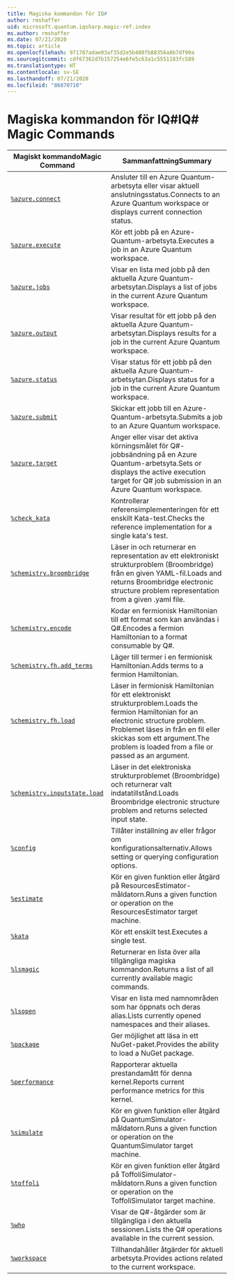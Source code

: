 ```yaml
---
title: Magiska kommandon för IQ#
author: rmshaffer
uid: microsoft.quantum.iqsharp.magic-ref.index
ms.author: rmshaffer
ms.date: 07/21/2020
ms.topic: article
ms.openlocfilehash: 971787adae03af35d2e5b408fb88356a8b7df90a
ms.sourcegitcommit: cdf67362d7b157254e6fe5c63a1c5551183fc589
ms.translationtype: HT
ms.contentlocale: sv-SE
ms.lasthandoff: 07/21/2020
ms.locfileid: "86870710"
---
```

# <a name="iq-magic-commands"></a><span data-ttu-id="a1be2-102">Magiska kommandon för IQ#</span><span class="sxs-lookup"><span data-stu-id="a1be2-102">IQ# Magic Commands</span></span>
| <span data-ttu-id="a1be2-103">Magiskt kommando</span><span class="sxs-lookup"><span data-stu-id="a1be2-103">Magic Command</span></span> | <span data-ttu-id="a1be2-104">Sammanfattning</span><span class="sxs-lookup"><span data-stu-id="a1be2-104">Summary</span></span> |
|---------------|---------|
| [`%azure.connect`](xref:microsoft.quantum.iqsharp.magic-ref.azure.connect) | <span data-ttu-id="a1be2-105">Ansluter till en Azure Quantum-arbetsyta eller visar aktuell anslutningsstatus.</span><span class="sxs-lookup"><span data-stu-id="a1be2-105">Connects to an Azure Quantum workspace or displays current connection status.</span></span> |
| [`%azure.execute`](xref:microsoft.quantum.iqsharp.magic-ref.azure.execute) | <span data-ttu-id="a1be2-106">Kör ett jobb på en Azure-Quantum-arbetsyta.</span><span class="sxs-lookup"><span data-stu-id="a1be2-106">Executes a job in an Azure Quantum workspace.</span></span> |
| [`%azure.jobs`](xref:microsoft.quantum.iqsharp.magic-ref.azure.jobs) | <span data-ttu-id="a1be2-107">Visar en lista med jobb på den aktuella Azure Quantum-arbetsytan.</span><span class="sxs-lookup"><span data-stu-id="a1be2-107">Displays a list of jobs in the current Azure Quantum workspace.</span></span> |
| [`%azure.output`](xref:microsoft.quantum.iqsharp.magic-ref.azure.output) | <span data-ttu-id="a1be2-108">Visar resultat för ett jobb på den aktuella Azure Quantum-arbetsytan.</span><span class="sxs-lookup"><span data-stu-id="a1be2-108">Displays results for a job in the current Azure Quantum workspace.</span></span> |
| [`%azure.status`](xref:microsoft.quantum.iqsharp.magic-ref.azure.status) | <span data-ttu-id="a1be2-109">Visar status för ett jobb på den aktuella Azure Quantum-arbetsytan.</span><span class="sxs-lookup"><span data-stu-id="a1be2-109">Displays status for a job in the current Azure Quantum workspace.</span></span> |
| [`%azure.submit`](xref:microsoft.quantum.iqsharp.magic-ref.azure.submit) | <span data-ttu-id="a1be2-110">Skickar ett jobb till en Azure-Quantum-arbetsyta.</span><span class="sxs-lookup"><span data-stu-id="a1be2-110">Submits a job to an Azure Quantum workspace.</span></span> |
| [`%azure.target`](xref:microsoft.quantum.iqsharp.magic-ref.azure.target) | <span data-ttu-id="a1be2-111">Anger eller visar det aktiva körningsmålet för Q#-jobbsändning på en Azure Quantum-arbetsyta.</span><span class="sxs-lookup"><span data-stu-id="a1be2-111">Sets or displays the active execution target for Q# job submission in an Azure Quantum workspace.</span></span> |
| [`%check_kata`](xref:microsoft.quantum.iqsharp.magic-ref.check_kata) | <span data-ttu-id="a1be2-112">Kontrollerar referensimplementeringen för ett enskilt Kata-test.</span><span class="sxs-lookup"><span data-stu-id="a1be2-112">Checks the reference implementation for a single kata's test.</span></span> |
| [`%chemistry.broombridge`](xref:microsoft.quantum.iqsharp.magic-ref.chemistry.broombridge) | <span data-ttu-id="a1be2-113">Läser in och returnerar en representation av ett elektroniskt strukturproblem (Broombridge) från en given YAML-fil.</span><span class="sxs-lookup"><span data-stu-id="a1be2-113">Loads and returns Broombridge electronic structure problem representation from a given .yaml file.</span></span> |
| [`%chemistry.encode`](xref:microsoft.quantum.iqsharp.magic-ref.chemistry.encode) | <span data-ttu-id="a1be2-114">Kodar en fermionisk Hamiltonian till ett format som kan användas i Q#.</span><span class="sxs-lookup"><span data-stu-id="a1be2-114">Encodes a fermion Hamiltonian to a format consumable by Q#.</span></span> |
| [`%chemistry.fh.add_terms`](xref:microsoft.quantum.iqsharp.magic-ref.chemistry.fh.add_terms) | <span data-ttu-id="a1be2-115">Läger till termer i en fermionisk Hamiltonian.</span><span class="sxs-lookup"><span data-stu-id="a1be2-115">Adds terms to a fermion Hamiltonian.</span></span> |
| [`%chemistry.fh.load`](xref:microsoft.quantum.iqsharp.magic-ref.chemistry.fh.load) | <span data-ttu-id="a1be2-116">Läser in fermionisk Hamiltonian för ett elektroniskt strukturproblem.</span><span class="sxs-lookup"><span data-stu-id="a1be2-116">Loads the fermion Hamiltonian for an electronic structure problem.</span></span> <span data-ttu-id="a1be2-117">Problemet läses in från en fil eller skickas som ett argument.</span><span class="sxs-lookup"><span data-stu-id="a1be2-117">The problem is loaded from a file or passed as an argument.</span></span> |
| [`%chemistry.inputstate.load`](xref:microsoft.quantum.iqsharp.magic-ref.chemistry.inputstate.load) | <span data-ttu-id="a1be2-118">Läser in det elektroniska strukturproblemet (Broombridge) och returnerar valt indatatillstånd.</span><span class="sxs-lookup"><span data-stu-id="a1be2-118">Loads Broombridge electronic structure problem and returns selected input state.</span></span> |
| [`%config`](xref:microsoft.quantum.iqsharp.magic-ref.config) | <span data-ttu-id="a1be2-119">Tillåter inställning av eller frågor om konfigurationsalternativ.</span><span class="sxs-lookup"><span data-stu-id="a1be2-119">Allows setting or querying configuration options.</span></span> |
| [`%estimate`](xref:microsoft.quantum.iqsharp.magic-ref.estimate) | <span data-ttu-id="a1be2-120">Kör en given funktion eller åtgärd på ResourcesEstimator-måldatorn.</span><span class="sxs-lookup"><span data-stu-id="a1be2-120">Runs a given function or operation on the ResourcesEstimator target machine.</span></span> |
| [`%kata`](xref:microsoft.quantum.iqsharp.magic-ref.kata) | <span data-ttu-id="a1be2-121">Kör ett enskilt test.</span><span class="sxs-lookup"><span data-stu-id="a1be2-121">Executes a single test.</span></span> |
| [`%lsmagic`](xref:microsoft.quantum.iqsharp.magic-ref.lsmagic) | <span data-ttu-id="a1be2-122">Returnerar en lista över alla tillgängliga magiska kommandon.</span><span class="sxs-lookup"><span data-stu-id="a1be2-122">Returns a list of all currently available magic commands.</span></span> |
| [`%lsopen`](xref:microsoft.quantum.iqsharp.magic-ref.lsopen) | <span data-ttu-id="a1be2-123">Visar en lista med namnområden som har öppnats och deras alias.</span><span class="sxs-lookup"><span data-stu-id="a1be2-123">Lists currently opened namespaces and their aliases.</span></span> |
| [`%package`](xref:microsoft.quantum.iqsharp.magic-ref.package) | <span data-ttu-id="a1be2-124">Ger möjlighet att läsa in ett NuGet-paket.</span><span class="sxs-lookup"><span data-stu-id="a1be2-124">Provides the ability to load a NuGet package.</span></span> |
| [`%performance`](xref:microsoft.quantum.iqsharp.magic-ref.performance) | <span data-ttu-id="a1be2-125">Rapporterar aktuella prestandamått för denna kernel.</span><span class="sxs-lookup"><span data-stu-id="a1be2-125">Reports current performance metrics for this kernel.</span></span> |
| [`%simulate`](xref:microsoft.quantum.iqsharp.magic-ref.simulate) | <span data-ttu-id="a1be2-126">Kör en given funktion eller åtgärd på QuantumSimulator-måldatorn.</span><span class="sxs-lookup"><span data-stu-id="a1be2-126">Runs a given function or operation on the QuantumSimulator target machine.</span></span> |
| [`%toffoli`](xref:microsoft.quantum.iqsharp.magic-ref.toffoli) | <span data-ttu-id="a1be2-127">Kör en given funktion eller åtgärd på ToffoliSimulator-måldatorn.</span><span class="sxs-lookup"><span data-stu-id="a1be2-127">Runs a given function or operation on the ToffoliSimulator target machine.</span></span> |
| [`%who`](xref:microsoft.quantum.iqsharp.magic-ref.who) | <span data-ttu-id="a1be2-128">Visar de Q#-åtgärder som är tillgängliga i den aktuella sessionen.</span><span class="sxs-lookup"><span data-stu-id="a1be2-128">Lists the Q# operations available in the current session.</span></span> |
| [`%workspace`](xref:microsoft.quantum.iqsharp.magic-ref.workspace) | <span data-ttu-id="a1be2-129">Tillhandahåller åtgärder för aktuell arbetsyta.</span><span class="sxs-lookup"><span data-stu-id="a1be2-129">Provides actions related to the current workspace.</span></span> |
